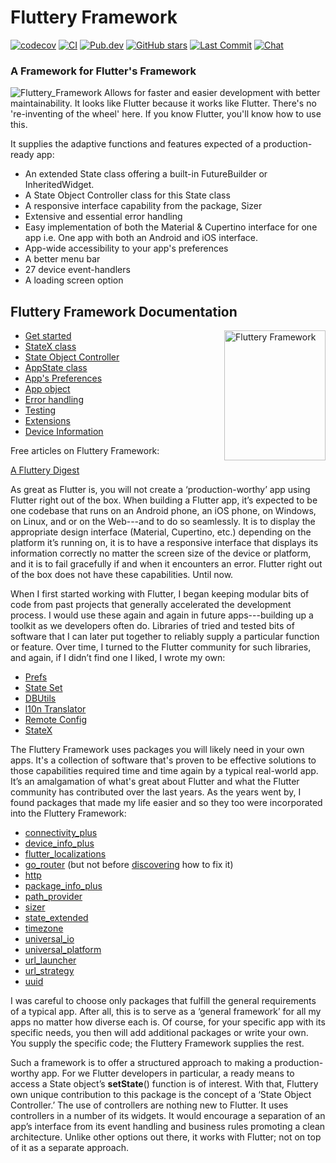 # Fluttery Framework
[![codecov](https://codecov.io/gh/AndriousSolutions/fluttery_framework/branch/master/graph/badge.svg)](https://codecov.io/gh/AndriousSolutions/fluttery_framework)
[![CI](https://github.com/AndriousSolutions/fluttery_framework/actions/workflows/format_test_and_relase.yml/badge.svg)](https://github.com/AndriousSolutions/fluttery_framework/actions/workflows/format_test_and_relase.yml)
[![Pub.dev](https://img.shields.io/pub/v/fluttery_framework.svg)](https://pub.dev/packages/fluttery_framework)
[![GitHub stars](https://img.shields.io/github/stars/AndriousSolutions/fluttery_framework.svg?style=social&amp;logo=github)](https://github.com/AndriousSolutions/fluttery_framework/stargazers)
[![Last Commit](https://img.shields.io/github/last-commit/AndriousSolutions/fluttery_framework)](https://github.com/AndriousSolutions/fluttery_framework/commits/master)
[![Chat](https://img.shields.io/discord/419322779851030538.svg?logo=discord)](https://discord.gg/TyPmeMc)
### A Framework for Flutter's Framework
![Fluttery_Framework](https://user-images.githubusercontent.com/32497443/185770676-89af0669-9040-4dc6-ad5b-412ed9fed5e5.jpg)
Allows for faster and easier development with better maintainability. It looks like Flutter because it works like Flutter.
There's no 're-inventing of the wheel' here.
If you know Flutter, you'll know how to use this.

It supplies the adaptive functions and features expected of a production-ready app:
* An extended State class offering a built-in FutureBuilder or InheritedWidget.
* A State Object Controller class for this State class
* A responsive interface capability from the package, Sizer
* Extensive and essential error handling
* Easy implementation of both the Material & Cupertino interface for one app
  i.e. One app with both an Android and iOS interface.
* App-wide accessibility to your app's preferences
* A better menu bar
* 27 device event-handlers
* A loading screen option

## Fluttery Framework Documentation

<img align="right" src="https://github.com/AndriousSolutions/fluttery_framework/assets/32497443/46cf193f-a3cc-452b-94b2-01207ba18ea2" alt="Fluttery Framework" style="width:162px;height:208px;">

<ul>
   <li id="started"><a href="https://pub.dev/documentation/fluttery_framework/latest/topics/Get%20started-topic.html">Get&nbsp;started</a></li>
   <li id="statex"><a href="https://pub.dev/documentation/fluttery_framework/latest/topics/StateX%20class-topic.html">StateX class</a></li>
   <li id="controller"><a href="https://pub.dev/documentation/fluttery_framework/latest/topics/State%20Object%20Controller-topic.html">State&nbsp;Object&nbsp;Controller</a></li>
   <li id="appstate"><a href="https://pub.dev/documentation/fluttery_framework/latest/topics/AppState%20class-topic.html">AppState class</a></li>
   <li id="app-prefs"><a href="https://pub.dev/documentation/fluttery_framework/latest/topics/App's%20Preferences-topic.html">App's&nbsp;Preferences</a></li>
   <li id="app-object"><a href="https://pub.dev/documentation/fluttery_framework/latest/topics/App%20object-topic.html">App object</a></li>
   <li id="error"><a href="https://pub.dev/documentation/fluttery_framework/latest/topics/Error%20handling-topic.html">Error&nbsp;handling</a></li>
   <li id="testing"><a href="https://pub.dev/documentation/fluttery_framework/latest/topics/Testing-topic.html">Testing</a></li>
   <li id="extensions"><a href="https://pub.dev/documentation/fluttery_framework/latest/topics/Extensions-topic.html">Extensions</a></li>
   <li id="device"><a href="https://pub.dev/documentation/fluttery_framework/latest/topics/Device%20Information-topic.html">Device Information</a></li>
</ul>

Free articles on Fluttery Framework:

[A Fluttery Digest](https://dev.to/andrious/a-fluttery-digest-2kb8)

As great as Flutter is, you will not create a ‘production-worthy’ app using Flutter right out of the box.
When building a Flutter app, it’s expected to be one codebase that runs on an Android phone,
an iOS phone, on Windows, on Linux, and or on the Web---and to do so seamlessly.
It is to display the appropriate design interface (Material, Cupertino, etc.) depending on the platform it’s running on,
it is to have a responsive interface that displays its information correctly no matter the screen size of the device or platform,
and it is to fail gracefully if and when it encounters an error.
Flutter right out of the box does not have these capabilities.
Until now.

When I first started working with Flutter,
I began keeping modular bits of code from past projects that generally accelerated the development process.
I would use these again and again in future apps---building up a toolkit as we developers often do.
Libraries of tried and tested bits of software that I can later put together to reliably supply a particular function or feature.
Over time, I turned to the Flutter community for such libraries, and again,
if I didn’t find one I liked, I wrote my own:
<ul>
   <li id="prefs"><a href="https://pub.dev/packages/prefs">Prefs</a></li>
   <li id="state"><a href="https://pub.dev/packages/state_set">State Set</a></li>
   <li id="db"><a href="https://pub.dev/packages/dbutils">DBUtils</a></li>
   <li id="l10n"><a href="https://pub.dev/packages/l10n_translator">l10n Translator</a></li>
   <li id="remote"><a href="https://pub.dev/packages/remote_config">Remote Config</a></li>
   <li id="extend"><a href="https://pub.dartlang.org/packages/state_extended">StateX</a></li> 
</ul>

The Fluttery Framework uses packages you will likely need in your own apps.
It's a collection of software that's proven to be effective solutions to those capabilities required time and time again by a typical real-world app.
It’s an amalgamation of what's great about Flutter and what the Flutter community has contributed over the last years.
As the years went by, I found packages that made my life easier and so they too were incorporated into the Fluttery Framework:

- [connectivity_plus]( https://pub.dartlang.org/packages/connectivity_plus)
- [device_info_plus]( https://pub.dev/packages/device_info_plus)
- [flutter_localizations]( https://pub.dev/packages/flutter_localization)
- [go_router]( https://pub.dev/packages/go_router) (but not before [discovering]( https://github.com/flutter/flutter/issues/123570#issuecomment-1588610299) how to fix it)
- [http](https://pub.dev/packages/http)
- [package_info_plus](https://pub.dev/packages/package_info_plus)
- [path_provider](https://pub.dev/packages/path_provider)
- [sizer](https://pub.dev/packages/sizer)
- [state_extended](https://pub.dev/packages/state_extended)
- [timezone](https://pub.dev/packages/timezone)
- [universal_io](https://pub.dev/packages/universal_io)
- [universal_platform](https://pub.dev/packages/universal_platform)
- [url_launcher](https://pub.dartlang.org/packages/url_launcher)
- [url_strategy](https://pub.dev/packages/url_strategy)
- [uuid](https://pub.dartlang.org/packages/uuid)

I was careful to choose only packages that fulfill the general requirements of a typical app.
After all, this is to serve as a ‘general framework’ for all my apps no matter how diverse each is.
Of course, for your specific app with its specific needs,
you then will add additional packages or write your own.
You supply the specific code; the Fluttery Framework supplies the rest.

Such a framework is to offer a structured approach to making a production-worthy app.
For we Flutter developers in particular, a ready means to access a State object’s **setState**() function is of interest.
With that, Fluttery own unique contribution to this package is the concept of a ‘State Object Controller.’
The use of controllers are nothing new to Flutter. It uses controllers in a number of its widgets.
It would encourage a separation of an app’s interface from its event handling and business rules promoting a clean architecture.
Unlike other options out there, it works with Flutter; not on top of it as a separate approach.